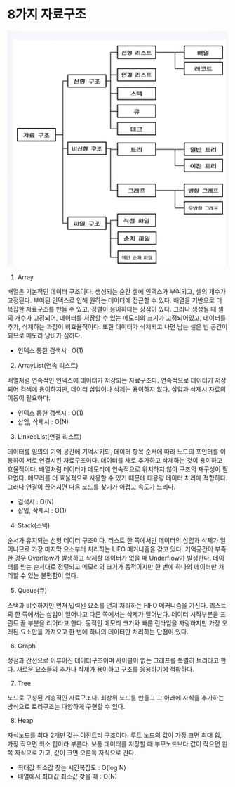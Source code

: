 # 8가지 자료구조

![image-20220630080210652](../../md-images/image-20220630080210652.png)

1. Array

배열은 기본적인 데이터 구조이다. 생성되는 순간 셀에 인덱스가 부여되고, 셀의 개수가 고정된다. 부여된 인덱스로 인해 원하는 데이터에 접근할 수 있다. 배열을 기반으로 더 복잡한 자료구조를 만들 수 있고, 정렬이 용이하다는 장점이 있다. 그러나 생성될 때 셀의 개수가 고정되어, 데이터를 저장할 수 있는 메모리의 크기가 고정되어있고, 데이터를 추가, 삭제하는 과정이 비효율적이다. 또한 데이터가 삭제되고 나면 남는 셀은 빈 공간이 되므로 메모리 낭비가 심하다.

* 인덱스 통한 검색시 : O(1)

2. ArrayList(연속 리스트)

배열처럼 연속적인 인덱스에 데이터가 저장되는 자료구조다. 연속적으로 데이터가 저장되어 검색에 용이하지만, 데이터 삽입이나 삭제는 용이하지 않다. 삽입과 삭제시 자료의 이동이 필요하다.

* 인덱스 통한 검색시 : O(1)
* 삽입, 삭제시 : O(N)

3. LinkedList(연결 리스트)

데이터를 임의의 기억 공간에 기억시키되, 데이터 항목 순서에 따라 노드의 포인터를 이용하여 서로 연결시킨 자료구조이다. 데이터를 새로 추가하고 삭제하는 것이 용이하고 효율적이다. 배열처럼 데이터가 메모리에 연속적으로 위치하지 않아 구조의 재구성이 필요없다. 메모리를 더 효율적으로 사용할 수 있기 때문에 대용량 데이터 처리에 적합하다. 그러나 연결이 끊어지면 다음 노드를 찾기가 어렵고 속도가 느리다.

* 검색시 : O(N)
* 삽입, 삭제시 : O(1)

4. Stack(스택)

순서가 유지되는 선형 데이터 구조이다. 리스트 한 쪽에서만 데이터의 삽입과 삭제가 일어나므로 가장 마지막 요소부터 처리하는 LIFO 메커니즘을 갖고 있다. 기억공간이 부족한 경우 Overflow가 발생하고 삭제할 데이터가 없을 때 Underflow가 발생한다. 데이터를 받는 순서대로 정렬되고 메모리의 크기가 동적이지만 한 번에 하나의 데이터만 처리할 수 있는 불편함이 있다.



5. Queue(큐)

스택과 비슷하지만 먼저 입력된 요소를 먼저 처리하는 FIFO 메커니즘을 가진다. 리스트의 한 쪽에서는 삽입이 일어나고 다른 쪽에서는 삭제가 일어난다. 데이터 시작부분을 프런트 끝 부분을 리어라고 한다. 동적인 메모리 크기와 빠른 런타임을 자랑하지만 가장 오래된 요소만을 가져오고 한 번에 하나의 데이터만 처리하는 단점이 있다.



6. Graph

정점과 간선으로 이루어진 데이터구조이며 사이클이 없는 그래프를 특별히 트리라고 한다. 새로운 요소들의 추가나 삭제가 용이하고 구조를 응용하기에 적합하다.



7. Tree

노드로 구성된 계층적인 자료구조다. 최상위 노드를 만들고 그 아래에 자식을 추가하는 방식으로 트리구조는 다양하게 구현할 수 있다.



8. Heap

자식노드를 최대 2개만 갖는 이진트리 구조이다. 루트 노드의 값이 가장 크면 최대 힙, 가장 작으면 최소 힙이라 부른다. 보통 데이터를 저장할 때 부모노드보다 값이 작으면 왼쪽 자식으로 가고, 값이 크면 오른쪽 자식으로 간다.

* 최대값 최소값 찾는 시간복잡도 : O(log N)
* 배열에서 최대값 최소값 찾을 때 : O(N)